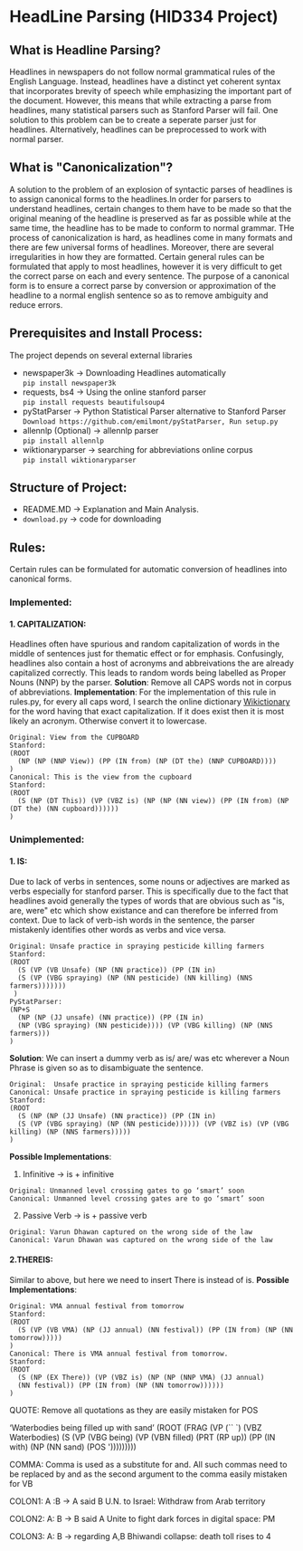 # HeadLine Parsing (HID334 Project)

## What is Headline Parsing?
Headlines in newspapers do not follow normal grammatical rules of the English Language. Instead, headlines have a distinct yet coherent syntax that incorporates brevity of speech while emphasizing the important part of the document. However, this means that while extracting a parse from headlines, many statistical parsers such as Stanford Parser will fail. One solution to this problem can be to create a seperate parser just for headlines. Alternatively, headlines can be preprocessed to work with normal parser. 

## What is "Canonicalization"?
A solution to the problem of an explosion of syntactic parses of headlines is to  assign canonical forms to the headlines.In order for parsers to understand headlines, certain changes to them have to be made so that the original meaning of the headline is preserved as far as possible while at the same time, the headline has to be made to conform to normal grammar. THe process of canonicalization is hard, as headlines come in many formats and there are few universal forms of headlines. Moreover, there are several irregularities in how they are formatted. Certain general rules can be formulated that apply to most headlines, however it is very difficult to get the correct parse on each and every sentence. The purpose of a canonical form is to ensure a correct parse by conversion or approximation of the headline to a normal english sentence so as to remove ambiguity and reduce errors. 

## Prerequisites and Install Process:
The project depends on several external libraries
* newspaper3k -> Downloading Headlines automatically<br>
`pip install newspaper3k`
* requests, bs4 -> Using the online stanford parser<br>
`pip install requests beautifulsoup4`
* pyStatParser -> Python Statistical Parser alternative to Stanford Parser<br>
`Download https://github.com/emilmont/pyStatParser, Run setup.py`
* allennlp (Optional) -> allennlp parser<br>
`pip install allennlp`
* wiktionaryparser -> searching for abbreviations online corpus<br>
`pip install wiktionaryparser`

## Structure of Project:
* README.MD -> Explanation and Main Analysis.
* `download.py` -> code for downloading

## Rules:
Certain rules can be formulated for automatic conversion of headlines into canonical forms.

### Implemented:
#### 1. CAPITALIZATION: 
Headlines often have spurious and random capitalization of words in the middle of sentences just for thematic effect or for emphasis. Confusingly, headlines also contain a host of acronyms and abbreivations the are already capitalized correctly. This leads to random words being labelled as Proper Nouns (NNP) by the parser.
**Solution**:
Remove all CAPS words not in corpus of abbreviations. 
**Implementation**:
For the implementation of this rule in rules.py, for every all caps word, I search the online dictionary [Wikictionary](https://www.wiktionary.org/) for the word having that exact capitalization. If it does exist then it is most likely an acronym. Otherwise convert it to lowercase.
```
Original: View from the CUPBOARD
Stanford:
(ROOT 
  (NP (NP (NNP View)) (PP (IN from) (NP (DT the) (NNP CUPBOARD))))
)
Canonical: This is the view from the cupboard
Stanford:
(ROOT 
  (S (NP (DT This)) (VP (VBZ is) (NP (NP (NN view)) (PP (IN from) (NP (DT the) (NN cupboard))))))
)
```
### Unimplemented:

#### 1. IS:
Due to lack of verbs in sentences, some nouns or adjectives are marked as verbs especially for stanford parser. This is specifically due to the fact that headlines avoid generally the types of words that are obvious such as "is, are, were" etc which show existance and can therefore be inferred from context. Due to lack of verb-ish words in the sentence, the parser mistakenly identifies other words as verbs and vice versa.
```
Original: Unsafe practice in spraying pesticide killing farmers
Stanford:
(ROOT
  (S (VP (VB Unsafe) (NP (NN practice)) (PP (IN in) 
  (S (VP (VBG spraying) (NP (NN pesticide) (NN killing) (NNS farmers)))))))
 )
PyStatParser:
(NP+S 
  (NP (NP (JJ unsafe) (NN practice)) (PP (IN in) 
  (NP (VBG spraying) (NN pesticide)))) (VP (VBG killing) (NP (NNS farmers)))
)
```
**Solution**:
We can insert a dummy verb as is/ are/ was etc wherever a Noun Phrase is given so as to disambiguate the sentence. 
```
Original:  Unsafe practice in spraying pesticide killing farmers
Canonical: Unsafe practice in spraying pesticide is killing farmers
Stanford:
(ROOT 
  (S (NP (NP (JJ Unsafe) (NN practice)) (PP (IN in) 
  (S (VP (VBG spraying) (NP (NN pesticide)))))) (VP (VBZ is) (VP (VBG killing) (NP (NNS farmers)))))
)
```

**Possible Implementations**:
1. Infinitive -> is + infinitive
```
Original: Unmanned level crossing gates to go ‘smart’ soon
Canonical: Unmanned level crossing gates are to go ‘smart’ soon
```
2. Passive Verb -> is + passive verb
```
Original: Varun Dhawan captured on the wrong side of the law
Canonical: Varun Dhawan was captured on the wrong side of the law
```

#### 2.THEREIS: 
Similar to above, but here we need to insert There is instead of is.
**Possible Implementations**:
```
Original: VMA annual festival from tomorrow
Stanford:
(ROOT 
  (S (VP (VB VMA) (NP (JJ annual) (NN festival)) (PP (IN from) (NP (NN tomorrow)))))
)
Canonical: There is VMA annual festival from tomorrow.
Stanford:
(ROOT 
  (S (NP (EX There)) (VP (VBZ is) (NP (NP (NNP VMA) (JJ annual) 
  (NN festival)) (PP (IN from) (NP (NN tomorrow))))))
)
```



QUOTE: Remove all quotations as they are easily mistaken for POS

‘Waterbodies being filled up with sand’
(ROOT (FRAG (VP (`` `) (VBZ Waterbodies) (S (VP (VBG being) (VP (VBN filled) (PRT (RP up)) (PP (IN with)
(NP (NN sand) (POS ')))))))))




COMMA: Comma is used as a substitute for and. All such commas need to be replaced by and as the second argument to the comma easily mistaken for VB


COLON1: 
A :B  -> A said B
U.N. to Israel: Withdraw from Arab territory


COLON2: 
A: B   -> B said A
Unite to fight dark forces in digital space: PM


COLON3:
A: B   -> regarding A,B
Bhiwandi collapse: death toll rises to 4
